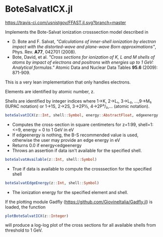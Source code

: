 # BoteSalvatICX.jl

https://travis-ci.com/usnistgov/FFAST.jl.svg?branch=master

Implements the Bote-Salvat ionization crosssection model described in

* D. Bote and F. Salvat, _"Calculations of inner-shell ionization by electron impact with the distorted-wave and plane-wave Born approximations"_, Phys. Rev. **A77**, 042701 (2008).
* Bote, David, et al. _"Cross sections for ionization of K, L and M shells of atoms by impact of electrons and positrons with energies up to 1 GeV: Analytical formulas."_ Atomic Data and Nuclear Data Tables **95.6** (2009): 871-909.

This is a very lean implementation that only handles electrons.

Elements are identified by atomic number, z.

Shells are identified by integer indices where 1->K, 2->L₁, 3->L₂, ...,9->M₅ (IUPAC notation) or
1->1S, 2->2S, 3->2P½, 4->2P³/₂,... (atomic notation).

```julia
boteSalvatICX(z::Int, shell::Symbol, energy::AbstractFloat, edgeenergy::Union{Float64,Nothing}=nothing)
```
* Computes the cross-section in square centimeters for z=1:99, shell=1:<=9, energy = 0 to 1 GeV in eV
* If edgeenergy is nothing, the B-S recommended value is used, otherwise the user may provide an edge energy in eV
* Returns 0.0 if energy<edgeenergy
* Throws an assertion if data isn't available for the specified shell.

```julia
boteSalvatAvailable(z::Int, shell::Symbol)
```
* True if data is available to compute the crosssection for the specified shell

```julia
boteSalvatEdgeEnergy(z::Int, shell::Symbol)
```
* The ionization energy for the specified element and shell.


If the plotting module Gadfly (https://github.com/GiovineItalia/Gadfly.jl) is loaded, the function
```julia
plotBoteSalvatICX(z::Integer)
```
will produce a log-log plot of the cross sections for all available shells from threshold to 1 GeV.
